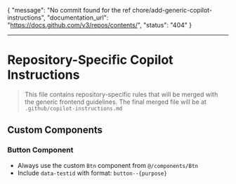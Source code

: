 {
  "message": "No commit found for the ref chore/add-generic-copilot-instructions",
  "documentation_url": "https://docs.github.com/v3/repos/contents/",
  "status": "404"
}


---

# Repository-Specific Copilot Instructions

> This file contains repository-specific rules that will be merged with the generic frontend guidelines.
> The final merged file will be at `.github/copilot-instructions.md`

## Custom Components

### Button Component

- Always use the custom `Btn` component from `@/components/Btn`
- Include `data-testid` with format: `button--{purpose}`

